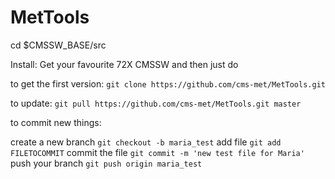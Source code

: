 # MetTools

cd $CMSSW_BASE/src

Install: Get your favourite 72X CMSSW and then just do

to get the first version:
`git clone https://github.com/cms-met/MetTools.git`

to update:
`git pull https://github.com/cms-met/MetTools.git master`

to commit new things:

create a new branch
`git checkout -b maria_test`
add file
`git add FILETOCOMMIT` 
commit the file
`git commit -m 'new test file for Maria'`
push your branch
`git push origin maria_test`

